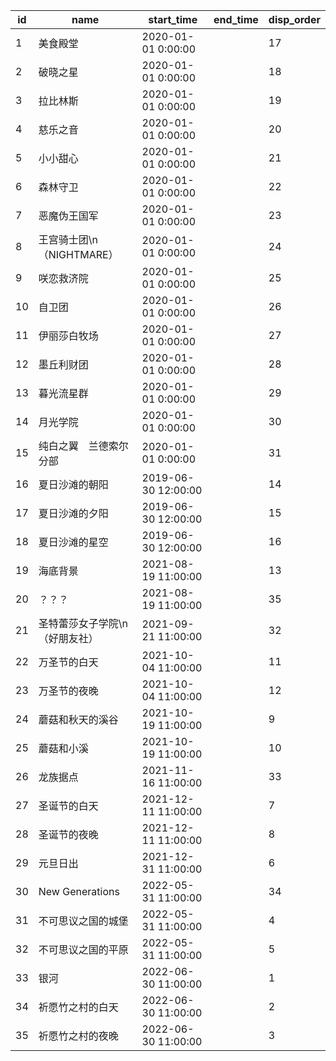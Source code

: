 |id|name|start_time|end_time|disp_order|
| --- | --- | --- | --- | --- |
|1|美食殿堂|2020-01-01 0:00:00||17|
|2|破晓之星|2020-01-01 0:00:00||18|
|3|拉比林斯|2020-01-01 0:00:00||19|
|4|慈乐之音|2020-01-01 0:00:00||20|
|5|小小甜心|2020-01-01 0:00:00||21|
|6|森林守卫|2020-01-01 0:00:00||22|
|7|恶魔伪王国军|2020-01-01 0:00:00||23|
|8|王宫骑士团\n（NIGHTMARE）|2020-01-01 0:00:00||24|
|9|咲恋救济院|2020-01-01 0:00:00||25|
|10|自卫团|2020-01-01 0:00:00||26|
|11|伊丽莎白牧场|2020-01-01 0:00:00||27|
|12|墨丘利财团|2020-01-01 0:00:00||28|
|13|暮光流星群|2020-01-01 0:00:00||29|
|14|月光学院|2020-01-01 0:00:00||30|
|15|纯白之翼　兰德索尔分部|2020-01-01 0:00:00||31|
|16|夏日沙滩的朝阳|2019-06-30 12:00:00||14|
|17|夏日沙滩的夕阳|2019-06-30 12:00:00||15|
|18|夏日沙滩的星空|2019-06-30 12:00:00||16|
|19|海底背景|2021-08-19 11:00:00||13|
|20|？？？|2021-08-19 11:00:00||35|
|21|圣特蕾莎女子学院\n（好朋友社）|2021-09-21 11:00:00||32|
|22|万圣节的白天|2021-10-04 11:00:00||11|
|23|万圣节的夜晚|2021-10-04 11:00:00||12|
|24|蘑菇和秋天的溪谷|2021-10-19 11:00:00||9|
|25|蘑菇和小溪|2021-10-19 11:00:00||10|
|26|龙族据点|2021-11-16 11:00:00||33|
|27|圣诞节的白天|2021-12-11 11:00:00||7|
|28|圣诞节的夜晚|2021-12-11 11:00:00||8|
|29|元旦日出|2021-12-31 11:00:00||6|
|30|New Generations|2022-05-31 11:00:00||34|
|31|不可思议之国的城堡|2022-05-31 11:00:00||4|
|32|不可思议之国的平原|2022-05-31 11:00:00||5|
|33|银河|2022-06-30 11:00:00||1|
|34|祈愿竹之村的白天|2022-06-30 11:00:00||2|
|35|祈愿竹之村的夜晚|2022-06-30 11:00:00||3|